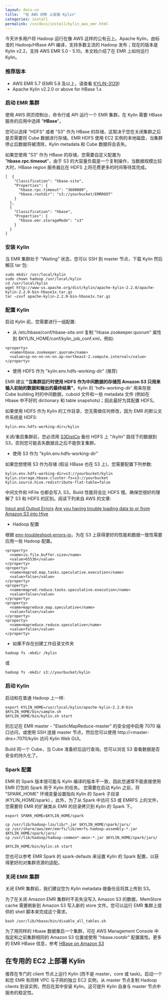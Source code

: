 ```yaml
---
layout: docs-cn
title:  "在 AWS EMR 上安装 Kylin"
categories: install
permalink: /cn/docs/install/kylin_aws_emr.html
---
```


今天许多用户将 Hadoop 运行在像 AWS 这样的公有云上。Apache Kylin，由标准的 Hadoop/HBase API 编译，支持多数主流的 Hadoop 发布；现在的版本是 Kylin v2.2，支持 AWS EMR 5.0 - 5.10。本文档介绍了在 EMR 上如何运行 Kylin。

### 推荐版本
* AWS EMR 5.7 (EMR 5.8 及以上，请查看 [KYLIN-3129](https://issues.apache.org/jira/browse/KYLIN-3129))
* Apache Kylin v2.2.0 or above for HBase 1.x

### 启动 EMR 集群

使用 AWS 网页控制台，命令行或 API 运行一个 EMR 集群。在 Kylin 需要 HBase 服务的应用中选择 "**HBase**"。 

您可以选择 "HDFS" 或者 "S3" 作为 HBase 的存储，这取决于您在关闭集群之后是否需要将 Cube 数据进行存储。EMR HDFS 使用 EC2 实例的本地磁盘，当集群停止后数据将被清除，Kylin metadata 和 Cube 数据将会丢失。

如果您使用 "S3" 作为 HBase 的存储，您需要自定义配置为 "**hbase.rpc.timeout**"，由于 S3 的大容量负载是一个复制操作，当数据规模比较大时，HBase region 服务器比在 HDFS 上将花费更多的时间等待其完成。

```
[  {
    "Classification": "hbase-site",
    "Properties": {
      "hbase.rpc.timeout": "3600000",
      "hbase.rootdir": "s3://yourbucket/EMRROOT"
    }
  },
  {
    "Classification": "hbase",
    "Properties": {
      "hbase.emr.storageMode": "s3"
    }
  }
]
```

### 安装 Kylin

当 EMR 集群处于 "Waiting" 状态，您可以 SSH 到 master 节点，下载 Kylin 然后解压 tar 包:

```
sudo mkdir /usr/local/kylin
sudo chown hadoop /usr/local/kylin
cd /usr/local/kylin
wget http://www-us.apache.org/dist/kylin/apache-kylin-2.2.0/apache-kylin-2.2.0-bin-hbase1x.tar.gz 
tar –zxvf apache-kylin-2.2.0-bin-hbase1x.tar.gz
```

### 配置 Kylin

启动 Kylin 前，您需要进行一组配置:

- 从 /etc/hbase/conf/hbase-site.xml 复制 "hbase.zookeeper.quorum" 属性到 $KYLIN\_HOME/conf/kylin\_job\_conf.xml，例如:


```
<property>
  <name>hbase.zookeeper.quorum</name>
  <value>ip-nn-nn-nn-nn.ap-northeast-2.compute.internal</value>
</property>
```

- 使用 HDFS 作为 "kylin.env.hdfs-working-dir" (推荐)

EMR 建议 **"当集群运行时使用 HDFS 作为中间数据的存储而 Amazon S3 只用来输入初始的数据和输出的最终结果"**。Kylin 的 'hdfs-working-dir' 用来存放 Cube building 时的中间数据，cuboid 文件和一些 metadata 文件 (例如在 Hbase 中不好的 dictionary 和 table snapshots)；因此最好为其配置 HDFS。 

如果使用 HDFS 作为 Kylin 的工作目录，您无需做任何修改，因为 EMR 的默认文件系统是 HDFS:

```
kylin.env.hdfs-working-dir=/kylin
```

关闭/重启集群前，您必须用 [S3DistCp](https://docs.aws.amazon.com/emr/latest/ReleaseGuide/UsingEMR_s3distcp.html) 备份 HDFS 上 "/kylin" 路径下的数据到 S3，否则您可能丢失数据且之后不能恢复集群。

- 使用 S3 作为 "kylin.env.hdfs-working-dir" 

如果您想使用 S3 作为存储 (假设 HBase 也在 S3 上)，您需要配置下列参数:

```
kylin.env.hdfs-working-dir=s3://yourbucket/kylin
kylin.storage.hbase.cluster-fs=s3://yourbucket
kylin.source.hive.redistribute-flat-table=false
```

中间文件和 HFile 也都会写入 S3。Build 性能将会比 HDFS 慢。确保您很好的理解了 S3 和 HDFS 的区别。阅读下列来自 AWS 的文章:

[Input and Output Errors](https://docs.aws.amazon.com/emr/latest/ManagementGuide/emr-troubleshoot-errors-io.html)
[Are you having trouble loading data to or from Amazon S3 into Hive](https://docs.aws.amazon.com/emr/latest/ManagementGuide/emr-troubleshoot-error-hive.html#emr-troubleshoot-error-hive-3)


- Hadoop 配置

根据 [emr-troubleshoot-errors-io](https://docs.aws.amazon.com/emr/latest/ManagementGuide/emr-troubleshoot-errors-io.html)，为在 S3 上获得更好的性能和数据一致性需要应用一些 Hadoop 配置。 

```
<property>
  <name>io.file.buffer.size</name>
  <value>65536</value>
</property>
<property>
  <name>mapred.map.tasks.speculative.execution</name>
  <value>false</value>
</property>
<property>
  <name>mapred.reduce.tasks.speculative.execution</name>
  <value>false</value>
</property>
<property>
  <name>mapreduce.map.speculative</name>
  <value>false</value>
</property>
<property>
  <name>mapreduce.reduce.speculative</name>
  <value>false</value>
</property>

```


- 如果不存在创建工作目录文件夹

```
hadoop fs -mkdir /kylin 
```

或

```
hadoop fs -mkdir s3://yourbucket/kylin
```

### 启动 Kylin

启动和在普通 Hadoop 上一样:

```
export KYLIN_HOME=/usr/local/kylin/apache-kylin-2.2.0-bin
$KYLIN_HOME/bin/sample.sh
$KYLIN_HOME/bin/kylin.sh start
```

别忘记在 EMR master - "ElasticMapReduce-master" 的安全组中启用 7070 端口访问，或使用 SSH 连接 master 节点，然后您可以使用 http://\<master\-dns\>:7070/kylin 访问 Kylin Web GUI。

Build 同一个 Cube，当 Cube 准备好后运行查询。您可以浏览 S3 查看数据是否安全的持久化了。

### Spark 配置

EMR 的 Spark 版本很可能与 Kylin 编译的版本不一致，因此您通常不能直接使用 EMR 打包的 Spark 用于 Kylin 的任务。 您需要在启动 Kylin 之前，将 "SPARK_HOME" 环境变量设置指向 Kylin 的 Spark 子目录 (KYLIN_HOME/spark) 。此外，为了从 Spark 中访问 S3 或 EMRFS 上的文件，您需要将 EMR 的扩展类从 EMR 的目录拷贝到 Kylin 的 Spark 下。

```
export SPARK_HOME=$KYLIN_HOME/spark

cp /usr/lib/hadoop-lzo/lib/*.jar $KYLIN_HOME/spark/jars/
cp /usr/share/aws/emr/emrfs/lib/emrfs-hadoop-assembly-*.jar $KYLIN_HOME/spark/jars/
cp /usr/lib/hadoop/hadoop-common*-amzn-*.jar $KYLIN_HOME/spark/jars/

$KYLIN_HOME/bin/kylin.sh start
```

您也可以参考 EMR Spark 的 spark-defauts 来设置 Kylin 的 Spark 配置，以获得更好的对集群资源的适配。

### 关闭 EMR 集群

关闭 EMR 集群前，我们建议您为 Kylin metadata 做备份且将其上传到 S3。

为了在关闭 Amazon EMR 集群时不丢失没写入 Amazon S3 的数据，MemStore cache 需要刷新到 Amazon S3 写入新的 store 文件。您可以运行 EMR 集群上提供的 shell 脚本来完成这个需求。 

```
bash /usr/lib/hbase/bin/disable_all_tables.sh
```

为了用同样的 Hbase 数据重启一个集群，可在 AWS Management Console 中指定和之前集群相同的 Amazon S3 位置或使用 "hbase.rootdir" 配置属性。更多的 EMR HBase 信息，参考 [HBase on Amazon S3](https://docs.aws.amazon.com/emr/latest/ReleaseGuide/emr-hbase-s3.html)

	
## 在专用的 EC2 上部署 Kylin 

推荐在专门的 client 节点上运行 Kylin (而不是 master，core 或 task)。启动一个和您 EMR 有同样 VPC 与子网的独立 EC2 实例，从 master 节点复制 Hadoop clients 到该实例，然后在其中安装 Kylin。这可提升 Kylin 自身与 master 节点中服务的稳定性。 
	